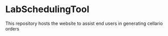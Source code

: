 # LabSchedulingTool
This repository hosts the website to assist end users in generating cellario orders
